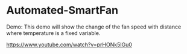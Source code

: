 # Automated-SmartFan

Demo: This demo will show the change of the fan speed with distance where temperature is a fixed variable.

https://www.youtube.com/watch?v=prHONk5IGu0
